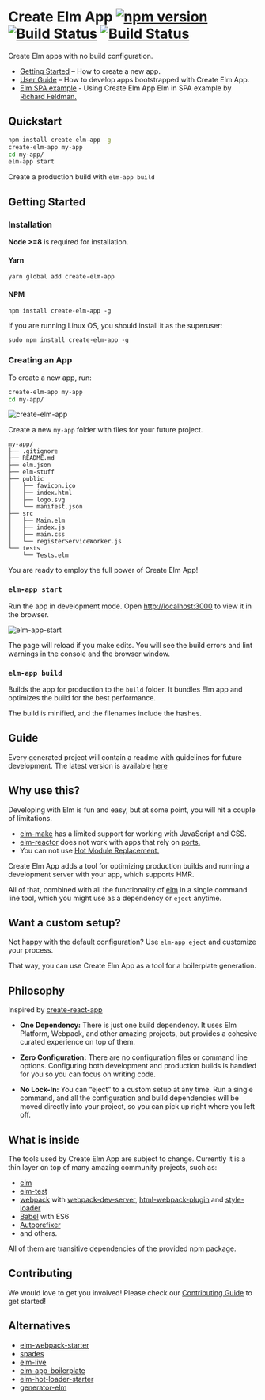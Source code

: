 # Create Elm App [![npm version](https://badge.fury.io/js/create-elm-app.svg)](https://badge.fury.io/js/create-elm-app) [![Build Status](https://travis-ci.org/halfzebra/create-elm-app.svg?branch=tests)](https://travis-ci.org/halfzebra/create-elm-app) [![Build Status](https://ci.appveyor.com/api/projects/status/github/halfzebra/create-elm-app?branch=master&svg=true)](https://ci.appveyor.com/project/halfzebra/create-elm-app)

Create Elm apps with no build configuration.

* [Getting Started](#getting-started) – How to create a new app.
* [User Guide](https://github.com/halfzebra/create-elm-app/blob/master/template/README.md) – How to develop apps bootstrapped with Create Elm App.
* [Elm SPA example](https://github.com/halfzebra/elm-spa-example) - Using Create Elm App Elm in SPA example by [Richard Feldman.](https://github.com/rtfeldman)

## Quickstart

```sh
npm install create-elm-app -g
create-elm-app my-app
cd my-app/
elm-app start
```

Create a production build with `elm-app build`

## Getting Started

### Installation

**Node >=8** is required for installation.

#### Yarn

`yarn global add create-elm-app`

#### NPM
`npm install create-elm-app -g`

If you are running Linux OS, you should install it as the superuser:

`sudo npm install create-elm-app -g`

### Creating an App

To create a new app, run:

```sh
create-elm-app my-app
cd my-app/
```

![create-elm-app](https://cloud.githubusercontent.com/assets/3983879/18608348/157f6532-7ce7-11e6-9739-a09f44ae9644.png)

Create a new `my-app` folder with files for your future project.

```
my-app/
├── .gitignore
├── README.md
├── elm.json
├── elm-stuff
├── public
│   ├── favicon.ico
│   ├── index.html
│   ├── logo.svg
│   └── manifest.json
├── src
│   ├── Main.elm
│   ├── index.js
│   ├── main.css
│   └── registerServiceWorker.js
└── tests
    └── Tests.elm
```

You are ready to employ the full power of Create Elm App!

### `elm-app start`
Run the app in development mode.
Open [http://localhost:3000](http://localhost:3000) to view it in the browser.

![elm-app-start](https://cloud.githubusercontent.com/assets/3983879/18608347/157e88ec-7ce7-11e6-8924-a046a95f6381.png)

The page will reload if you make edits.
You will see the build errors and lint warnings in the console and the browser window.

### `elm-app build`
Builds the app for production to the `build` folder.
It bundles Elm app and optimizes the build for the best performance.

The build is minified, and the filenames include the hashes.

## Guide
Every generated project will contain a readme with guidelines for future development.
The latest version is available [here](https://github.com/halfzebra/create-elm-app/blob/master/template/README.md)

## Why use this?
Developing with Elm is fun and easy, but at some point, you will hit a couple of limitations.

- [elm-make](https://guide.elm-lang.org/install.html#elm-make) has a limited support for working with JavaScript and CSS.
- [elm-reactor](https://guide.elm-lang.org/install.html#elm-reactor) does not work with apps that rely on [ports.](http://guide.elm-lang.org/interop/javascript.html)
- You can not use [Hot Module Replacement.](https://webpack.js.org/concepts/hot-module-replacement)

Create Elm App adds a tool for optimizing production builds and running a development server with your app, which supports HMR.

All of that, combined with all the functionality of [elm](https://guide.elm-lang.org/install.html) in a single command line tool, which you might use as a dependency or `eject` anytime.

## Want a custom setup?

Not happy with the default configuration? Use `elm-app eject` and customize your process.

That way, you can use Create Elm App as a tool for a boilerplate generation.

## Philosophy

Inspired by [create-react-app](https://github.com/facebookincubator/create-react-app)

* **One Dependency:** There is just one build dependency. It uses  Elm Platform, Webpack, and other amazing projects, but provides a cohesive curated experience on top of them.

* **Zero Configuration:** There are no configuration files or command line options. Configuring both development and production builds is handled for you so you can focus on writing code.

* **No Lock-In:** You can “eject” to a custom setup at any time. Run a single command, and all the configuration and build dependencies will be moved directly into your project, so you can pick up right where you left off.

## What is inside

The tools used by Create Elm App are subject to change.
Currently it is a thin layer on top of many amazing community projects, such as:

* [elm](https://github.com/elm/compiler/tree/master/installers/npm)
* [elm-test](https://github.com/elm-community/elm-test)
* [webpack](https://webpack.js.org/) with [webpack-dev-server](https://github.com/webpack/webpack-dev-server), [html-webpack-plugin](https://github.com/ampedandwired/html-webpack-plugin) and [style-loader](https://github.com/webpack/style-loader)
* [Babel](http://babeljs.io/) with ES6
* [Autoprefixer](https://github.com/postcss/autoprefixer)
* and others.

All of them are transitive dependencies of the provided npm package.

## Contributing

We would love to get you involved! Please check our [Contributing Guide](CONTRIBUTING.md) to get started!

## Alternatives

- [elm-webpack-starter](https://github.com/elm-community/elm-webpack-starter)
- [spades](https://github.com/rogeriochaves/spades)
- [elm-live](https://github.com/tomekwi/elm-live)
- [elm-app-boilerplate](https://github.com/gkubisa/elm-app-boilerplate)
- [elm-hot-loader-starter](https://github.com/klazuka/example-elm-hot-webpack)
- [generator-elm](https://github.com/danneu/generator-elm)
